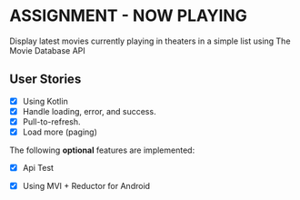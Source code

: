 # ASSIGNMENT - NOW PLAYING
Display latest movies currently playing in theaters in a simple list using The Movie Database API

## User Stories

* [x] Using Kotlin
* [x] Handle loading, error, and success.
* [x] Pull-to-refresh.
* [x] Load more (paging)

The following **optional** features are implemented:

* [x] Api Test
* [x] Using MVI + Reductor for Android

